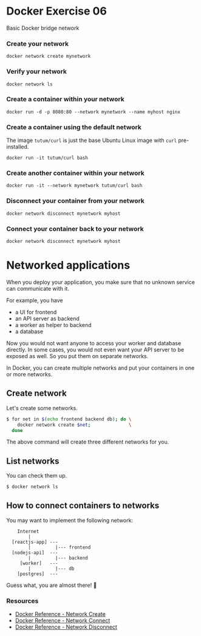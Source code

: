 # Docker Exercise 06

Basic Docker bridge network

### Create your network

```
docker network create mynetwork
```

### Verify your network

```
docker network ls
```

### Create a container within your network

```
docker run -d -p 8080:80 --network mynetwork --name myhost nginx
```

### Create a container using the default network

The image `tutum/curl` is just the base Ubuntu Linux image with `curl` pre-installed.

```
docker run -it tutum/curl bash
```

### Create another container within your network

```
docker run -it --network mynetwork tutum/curl bash
```

### Disconnect your container from your network

```
docker network disconnect mynetwork myhost
```

### Connect your container back to your network

```
docker network disconnect mynetwork myhost
```

# Networked applications

When you deploy your application, you make sure that no unknown service can communicate with it.

For example, you have
- a UI for frontend
- an API server as backend
- a worker as helper to backend
- a database

Now you would not want anyone to access your worker and database directly. In some cases, you would not even want your API server to be exposed as well. So you put them on separate networks.

In Docker, you can create multiple networks and put your containers in one or more networks.

## Create network
Let's create some networks.

```bash
$ for net in $(echo frontend backend db); do \
    docker network create $net;              \
  done
```

The above command will create three different networks for you.

## List networks
You can check them up.

```bash
$ docker network ls
```

## How to connect containers to networks

You may want to implement the following network:

```
    Internet
        |
  [reactjs-app] ---
        |         |--- frontend
  [nodejs-api]  ---
        |         |--- backend
     [worker]   ---
        |         |--- db
    [postgres]  ---
```


Guess what, you are almost there! :tada:

### Resources

* [Docker Reference - Network Create](https://docs.docker.com/engine/reference/commandline/network_create/)
* [Docker Reference - Network Connect](https://docs.docker.com/engine/reference/commandline/network_connect//)
* [Docker Reference - Network Disconnect](https://docs.docker.com/engine/reference/commandline/network_disconnect/)
